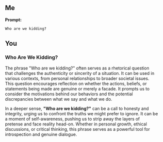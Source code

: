 
## Me
**Prompt:**
```plaintext
Who are we kidding?
```

## You
 
### Who Are We Kidding?

The phrase "Who are we kidding?" often serves as a rhetorical question that challenges the authenticity or sincerity of a situation. It can be used in various contexts, from personal relationships to broader societal issues. This question encourages reflection on whether the actions, beliefs, or statements being made are genuine or merely a facade. It prompts us to consider the motivations behind our behaviors and the potential discrepancies between what we say and what we do.

In a deeper sense, **"Who are we kidding?"** can be a call to honesty and integrity, urging us to confront the truths we might prefer to ignore. It can be a moment of self-awareness, pushing us to strip away the layers of pretense and face reality head-on. Whether in personal growth, ethical discussions, or critical thinking, this phrase serves as a powerful tool for introspection and genuine dialogue.
